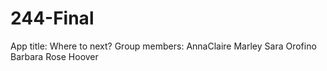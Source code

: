 # 244-Final

App title: Where to next?
Group members:
  AnnaClaire Marley
  Sara Orofino
  Barbara Rose Hoover

